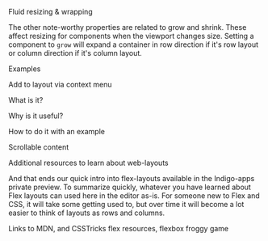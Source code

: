 Fluid resizing & wrapping 

The other note-worthy properties are related to grow and shrink. These affect resizing for components when the viewport changes size. Setting a component to `grow` will expand a container in row direction if it's row layout or column direction if it's column layout.  

Examples 

 

Add to layout via context menu 

What is it? 

Why is it useful? 

How to do it with an example 

  

Scrollable content 

 

Additional resources to learn about web-layouts 

And that ends our quick intro into flex-layouts available in the Indigo-apps private preview. To summarize quickly, whatever you have learned about Flex layouts can used here in the editor as-is. For someone new to Flex and CSS, it will take some getting used to, but over time it will become a lot easier to think of layouts as rows and columns.  

 

Links to MDN, and CSSTricks flex resources, flexbox froggy game 